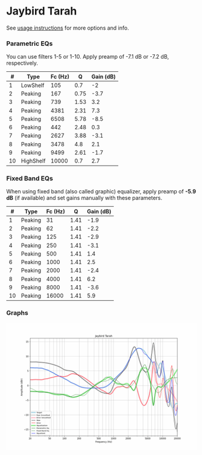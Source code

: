 # Jaybird Tarah
See [usage instructions](https://github.com/jaakkopasanen/AutoEq#usage) for more options and info.

### Parametric EQs
You can use filters 1-5 or 1-10. Apply preamp of -7.1 dB or -7.2 dB, respectively.

|   # | Type      |   Fc (Hz) |    Q |   Gain (dB) |
|-----|-----------|-----------|------|-------------|
|   1 | LowShelf  |       105 | 0.7  |        -2   |
|   2 | Peaking   |       167 | 0.75 |        -3.7 |
|   3 | Peaking   |       739 | 1.53 |         3.2 |
|   4 | Peaking   |      4381 | 2.31 |         7.3 |
|   5 | Peaking   |      6508 | 5.78 |        -8.5 |
|   6 | Peaking   |       442 | 2.48 |         0.3 |
|   7 | Peaking   |      2627 | 3.88 |        -3.1 |
|   8 | Peaking   |      3478 | 4.8  |         2.1 |
|   9 | Peaking   |      9499 | 2.61 |        -1.7 |
|  10 | HighShelf |     10000 | 0.7  |         2.7 |

### Fixed Band EQs
When using fixed band (also called graphic) equalizer, apply preamp of **-5.9 dB** (if available) and set gains manually with these parameters.

|   # | Type    |   Fc (Hz) |    Q |   Gain (dB) |
|-----|---------|-----------|------|-------------|
|   1 | Peaking |        31 | 1.41 |        -1.9 |
|   2 | Peaking |        62 | 1.41 |        -2.2 |
|   3 | Peaking |       125 | 1.41 |        -2.9 |
|   4 | Peaking |       250 | 1.41 |        -3.1 |
|   5 | Peaking |       500 | 1.41 |         1.4 |
|   6 | Peaking |      1000 | 1.41 |         2.5 |
|   7 | Peaking |      2000 | 1.41 |        -2.4 |
|   8 | Peaking |      4000 | 1.41 |         6.2 |
|   9 | Peaking |      8000 | 1.41 |        -3.6 |
|  10 | Peaking |     16000 | 1.41 |         5.9 |

### Graphs
![](./Jaybird%20Tarah.png)
